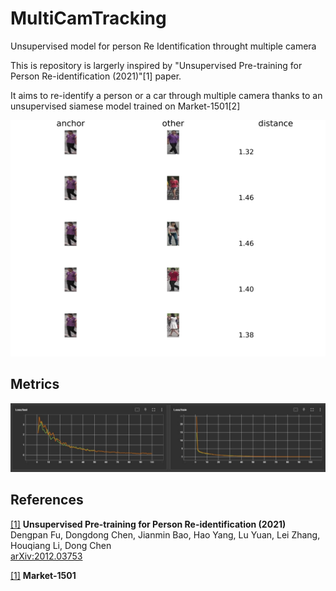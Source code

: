 # MultiCamTracking
Unsupervised model for person Re Identification throught multiple camera

This is repository is largerly inspired by "Unsupervised Pre-training for Person Re-identification (2021)"[1] paper.

It aims to re-identify a person or a car through multiple camera thanks to an unsupervised siamese model trained on Market-1501[2]

![Anchor compared to other images](./utils/siamese-model/siamese-test.png)

## Metrics
![Metrics](./utils/siamese-model/metrics.jpg)

## References
<a id="1" href="
https://doi.org/10.48550/arXiv.2012.03753">[1]</a> 
<b>Unsupervised Pre-training for Person Re-identification (2021)</b><br>
Dengpan Fu, Dongdong Chen, Jianmin Bao, Hao Yang, Lu Yuan, Lei Zhang, Houqiang Li, Dong Chen<br>
<a href="https://doi.org/10.48550/arXiv.2012.03753">arXiv:2012.03753</a>

<a id="2" href="
https://paperswithcode.com/dataset/market-1501">[1]</a> 
<b>Market-1501</b>